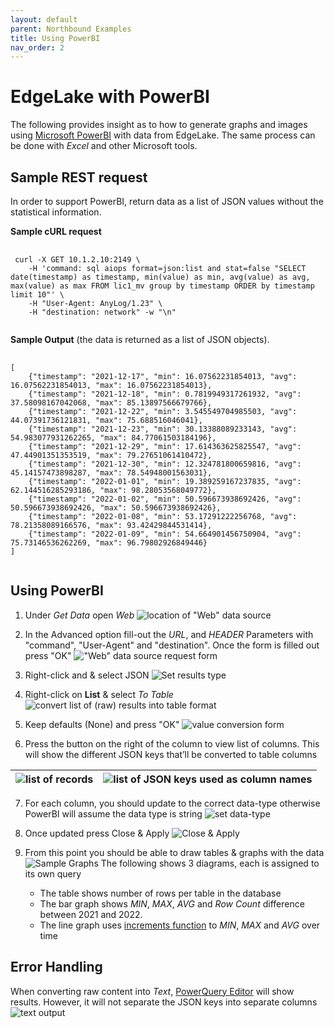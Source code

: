 ```yaml
---
layout: default
parent: Northbound Examples
title: Using PowerBI
nav_order: 2
---
```

# EdgeLake with PowerBI 

The following provides insight as to how to generate graphs and images using [Microsoft PowerBI](https://powerbi.microsoft.com/en-us/downloads/) with data from EdgeLake. 
The same process can be done with _Excel_ and other Microsoft tools. 

## Sample REST request
In order to support PowerBI, return data as a list of JSON values without the statistical information.


**Sample cURL request**
<pre>
   <code>
 curl -X GET 10.1.2.10:2149 \
    -H 'command: sql aiops format=json:list and stat=false "SELECT date(timestamp) as timestamp, min(value) as min, avg(value) as avg, max(value) as max FROM lic1_mv group by timestamp ORDER by timestamp limit 10"' \
    -H "User-Agent: AnyLog/1.23" \ 
    -H "destination: network" -w "\n"
   </code>
</pre>

**Sample Output** (the data is returned as a list of JSON objects).
<pre>
   <code>
[
    {"timestamp": "2021-12-17", "min": 16.07562231854013, "avg": 16.07562231854013, "max": 16.07562231854013},
    {"timestamp": "2021-12-18", "min": 0.7819949317261932, "avg": 37.58098167042068, "max": 85.13897566679766},
    {"timestamp": "2021-12-22", "min": 3.545549704985503, "avg": 44.07391736121831, "max": 75.688516046041},
    {"timestamp": "2021-12-23", "min": 30.13388089233143, "avg": 54.983077931262265, "max": 84.77061503184196},
    {"timestamp": "2021-12-29", "min": 17.614363625825547, "avg": 47.44901351353519, "max": 79.27651061410472},
    {"timestamp": "2021-12-30", "min": 12.324781800659816, "avg": 45.14157473898287, "max": 78.54948001563031},
    {"timestamp": "2022-01-01", "min": 19.389259167237835, "avg": 62.144516285293186, "max": 98.28053568049772},
    {"timestamp": "2022-01-02", "min": 50.596673938692426, "avg": 50.596673938692426, "max": 50.596673938692426},
    {"timestamp": "2022-01-08", "min": 53.17291222256768, "avg": 78.21358089166576, "max": 93.42429844531414},
    {"timestamp": "2022-01-09", "min": 54.664901456750904, "avg": 75.73146536262269, "max": 96.79802926849446}
]
   </code>
</pre>

## Using PowerBI

1. Under _Get Data_ open _Web_
![location of "Web" data source](../../imgs/powerbi_img1.png)


2. In the Advanced option fill-out the _URL_, and _HEADER_ Parameters with "command", "User-Agent" and "destination".
Once the form is filled out press "OK"
!["Web" data source request form](../../imgs/powerbi_img2.png)


3. Right-click and & select JSON
![Set results type](../../imgs/powerbi_img3.png)


4. Right-click on **List** & select _To Table_
![convert list of (raw) results into table format](../../imgs/powerbi_img4.png)


5. Keep defaults (None) and press "OK"
![value conversion form](../../imgs/powerbi_img5.png)


6. Press the button on the right of the column to view list of columns. 
This will show the different JSON keys that’ll be converted to table columns

| ![list of records](../../imgs/powerbi_img6a.png) | ![list of JSON keys used as column names](../../imgs/powerbi_img6b.png) |
| --- | --- |

7. For each column, you should update to the correct data-type otherwise PowerBI will assume the data type is string
![set data-type](../../imgs/powerbi_img7.png)


8. Once updated press Close & Apply
![Close & Apply](../../imgs/powerbi_img8.png)


9. From this point you should be able to draw tables & graphs with the data
![Sample Graphs](../../imgs/powerbi_img9.png)
The following shows 3 diagrams, each is assigned to its own query
   * The table shows number of rows per table in the database
   * The bar graph shows _MIN_, _MAX_, _AVG_ and _Row Count_ difference between 2021 and 2022. 
   * The line graph uses [increments function](../queries.md#the-increment-function) to _MIN_, _MAX_ and _AVG_ over time 

## Error Handling 
When converting raw content into _Text_, [PowerQuery Editor](https://docs.microsoft.com/en-us/power-query/power-query-ui)
will show results. However, it will not separate the JSON keys into separate columns
![text output](../../imgs/error_img1.png)
